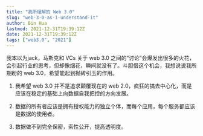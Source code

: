```yaml
---
title: "我所理解的 Web 3.0"
slug: "web-3-0-as-i-understand-it"
author: Bin Hua
lastmod: 2021-12-31T19:39:12Z
date: 2021-12-31T19:39:12Z
tags: ["web3.0", "2021"]
---
```


我本以为jack，马斯克和 VCs 关于 web 3.0 之间的“讨论”会爆发出很多的火花，会引起行业的思考，但却像烟花，瞬间就没有了。斗胆借这个机会，我想说说我所期盼的 web 3.0，希望能起到抛砖引玉的作用。

1. 我希望 web 3.0 并不是追求颠覆现在的 web 2.0，疯狂的搞去中心化，而是应该在稳定的基础上向数据自我把控的方向发展。

2. 数据的所有者应该是拥有授权能力的独立个体，而每个应用，每个服务都应该是数据的使用者。

3. 数据做不到完全保密，索性公开，提高透明度。

